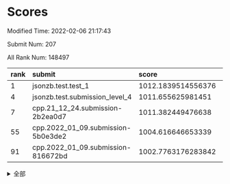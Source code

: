 # Scores

Modified Time: 2022-02-06 21:17:43

Submit Num: 207

All Rank Num: 148497

| rank |               submit               |       score        |       sigma        | pk_num |
| :--- | :--------------------------------- | :----------------- | :----------------- | :----- |
| 1    | jsonzb.test.test_1                 | 1012.1839514556376 | 0.8168257059081252 | 2872   |
| 4    | jsonzb.test.submission_level_4     | 1011.655625981451  | 0.7683248483908904 | 2869   |
| 7    | cpp.21_12_24.submission-2b2ea0d7   | 1011.382449476638  | 0.7686523653425934 | 2871   |
| 55   | cpp.2022_01_09.submission-5b0e3de2 | 1004.616646653339  | 0.7208316225859132 | 2869   |
| 91   | cpp.2022_01_09.submission-816672bd | 1002.7763176283842 | 0.7193635840741087 | 2873   |


<details>
<summary>全部</summary>

| rank |                 submit                 |       score        |       sigma        | pk_num |
| :--- | :------------------------------------- | :----------------- | :----------------- | :----- |
| 1    | jsonzb.test.test_1                     | 1012.1839514556376 | 0.8168257059081252 | 2872   |
| 2    | gobigger.level_3.submission_level_3_25 | 1011.7190656046797 | 0.7805558785730353 | 2869   |
| 3    | gobigger.level_3.submission_level_3_8  | 1011.7153124261712 | 0.7794358546484166 | 2868   |
| 4    | jsonzb.test.submission_level_4         | 1011.655625981451  | 0.7683248483908904 | 2869   |
| 5    | gobigger.level_3.submission_level_3_12 | 1011.5584738736169 | 0.775364065680093  | 2866   |
| 6    | gobigger.level_3.submission_level_3_6  | 1011.3910846053217 | 0.7842597999385782 | 2870   |
| 7    | cpp.21_12_24.submission-2b2ea0d7       | 1011.382449476638  | 0.7686523653425934 | 2871   |
| 8    | gobigger.level_3.submission_level_3_37 | 1011.3715977893297 | 0.7751077805432879 | 2871   |
| 9    | gobigger.level_3.submission_level_3_44 | 1011.2797300826273 | 0.7805326593602336 | 2869   |
| 10   | gobigger.level_3.submission_level_3_5  | 1011.0552010661236 | 0.7834810465531042 | 2868   |
| 11   | gobigger.level_3.submission_level_3_21 | 1011.0488822179614 | 0.7883652303252635 | 2870   |
| 12   | gobigger.level_3.submission_level_3_13 | 1011.0426362735849 | 0.7532916768610394 | 2876   |
| 13   | gobigger.level_3.submission_level_3_45 | 1011.0158335410423 | 0.7812805264220888 | 2865   |
| 14   | gobigger.level_3.submission_level_3_33 | 1010.9449964558034 | 0.7754423728856078 | 2875   |
| 15   | gobigger.level_3.submission_level_3_38 | 1010.9209690742874 | 0.7620592968714518 | 2871   |
| 16   | gobigger.level_3.submission_level_3_42 | 1010.8975257873993 | 0.7508677849479838 | 2874   |
| 17   | gobigger.level_3.submission_level_3_30 | 1010.8953642899279 | 0.774972648442742  | 2869   |
| 18   | gobigger.level_3.submission_level_3_19 | 1010.872286994807  | 0.7604313844136088 | 2872   |
| 19   | gobigger.level_3.submission_level_3_3  | 1010.6704184343859 | 0.7801715254621936 | 2867   |
| 20   | gobigger.level_3.submission_level_3_41 | 1010.5951804574919 | 0.7756066416380432 | 2871   |
| 21   | gobigger.level_3.submission_level_3_23 | 1010.4735733021441 | 0.7550024544992308 | 2871   |
| 22   | gobigger.level_3.submission_level_3_17 | 1010.4073021901074 | 0.759280883979551  | 2870   |
| 23   | gobigger.level_3.submission_level_3_48 | 1010.3994076316922 | 0.7511936696398975 | 2868   |
| 24   | gobigger.level_3.submission_level_3_35 | 1010.3918148520524 | 0.7699334824834105 | 2862   |
| 25   | gobigger.level_3.submission_level_3_22 | 1010.3768147511419 | 0.7558306050043794 | 2871   |
| 26   | gobigger.level_3.submission_level_3_2  | 1010.3307911832947 | 0.7324429251534155 | 2868   |
| 27   | gobigger.level_3.submission_level_3_16 | 1010.3019799484698 | 0.7706382074769561 | 2867   |
| 28   | gobigger.level_3.submission_level_3_34 | 1010.0848956128868 | 0.7545977513871093 | 2874   |
| 29   | gobigger.level_3.submission_level_3_49 | 1009.9533821642722 | 0.7452511439460978 | 2866   |
| 30   | gobigger.level_3.submission_level_3_32 | 1009.9236273975512 | 0.7532605438278144 | 2869   |
| 31   | gobigger.level_3.submission_level_3_39 | 1009.8869557532423 | 0.7621405735780371 | 2868   |
| 32   | gobigger.level_3.submission_level_3_36 | 1009.8631312932739 | 0.7552805599904231 | 2873   |
| 33   | gobigger.level_3.submission_level_3_43 | 1009.8619688205652 | 0.7529921402869175 | 2874   |
| 34   | gobigger.level_3.submission_level_3_29 | 1009.7831746095924 | 0.756580459856583  | 2874   |
| 35   | gobigger.level_3.submission_level_3_15 | 1009.7828257167944 | 0.7511296479471923 | 2864   |
| 36   | gobigger.level_3.submission_level_3_46 | 1009.6650641747799 | 0.7574512253776959 | 2868   |
| 37   | gobigger.level_3.submission_level_3_7  | 1009.662434388353  | 0.7516715608384943 | 2870   |
| 38   | gobigger.level_3.submission_level_3_40 | 1009.574637244333  | 0.7620341607378728 | 2869   |
| 39   | gobigger.level_3.submission_level_3_18 | 1009.4650650202732 | 0.7378301628093377 | 2868   |
| 40   | gobigger.level_3.submission_level_3_9  | 1009.3940487354762 | 0.7436849331615978 | 2872   |
| 41   | gobigger.level_3.submission_level_3_27 | 1009.3590642206291 | 0.7436785604109765 | 2864   |
| 42   | gobigger.level_3.submission_level_3_47 | 1009.2976045703825 | 0.7488527781511616 | 2866   |
| 43   | gobigger.level_3.submission_level_3_24 | 1009.1618801387301 | 0.7484938612866834 | 2875   |
| 44   | gobigger.level_3.submission_level_3_31 | 1009.1528321565396 | 0.7571533956467863 | 2870   |
| 45   | gobigger.level_3.submission_level_3_0  | 1008.9510198667056 | 0.746545908445491  | 2869   |
| 46   | gobigger.level_3.submission_level_3_10 | 1008.9333423263763 | 0.7440502865354177 | 2865   |
| 47   | gobigger.level_3.submission_level_3_26 | 1008.9196556020893 | 0.7290559478580276 | 2868   |
| 48   | gobigger.level_3.submission_level_3_28 | 1008.8730274218588 | 0.7580958484345982 | 2863   |
| 49   | gobigger.level_3.submission_level_3_4  | 1008.7825791884193 | 0.7429674237911102 | 2869   |
| 50   | gobigger.level_3.submission_level_3_1  | 1008.6952091726297 | 0.7449896647738191 | 2869   |
| 51   | gobigger.level_3.submission_level_3_20 | 1008.583277264965  | 0.7479706943656333 | 2870   |
| 52   | gobigger.level_3.submission_level_3_14 | 1008.1088166705783 | 0.7398879445923588 | 2870   |
| 53   | gobigger.level_3.submission_level_3_11 | 1008.0850680065805 | 0.7434880465952071 | 2870   |
| 54   | gobigger.level_1.submission_level_1_23 | 1004.7565254401435 | 0.7183389970919666 | 2872   |
| 55   | cpp.2022_01_09.submission-5b0e3de2     | 1004.616646653339  | 0.7208316225859132 | 2869   |
| 56   | gobigger.level_1.submission_level_1_43 | 1004.42510728788   | 0.7210257391191568 | 2867   |
| 57   | gobigger.level_1.submission_level_1_39 | 1004.3924128266108 | 0.7272437957022261 | 2866   |
| 58   | gobigger.level_1.submission_level_1_31 | 1004.3289313521473 | 0.7118604980037839 | 2866   |
| 59   | gobigger.level_1.submission_level_1_22 | 1004.3106852284708 | 0.7176818785772359 | 2870   |
| 60   | gobigger.level_1.submission_level_1_21 | 1004.2618149882344 | 0.7249217593402283 | 2869   |
| 61   | gobigger.level_1.submission_level_1_11 | 1004.1918001178093 | 0.7340368723872663 | 2869   |
| 62   | gobigger.level_1.submission_level_1_32 | 1004.1243866514563 | 0.7255818529152142 | 2869   |
| 63   | gobigger.level_1.submission_level_1_1  | 1004.0690689711575 | 0.7336180839176133 | 2872   |
| 64   | gobigger.level_1.submission_level_1_28 | 1004.0676358260383 | 0.7121107266188286 | 2869   |
| 65   | gobigger.level_1.submission_level_1_14 | 1003.9708991065984 | 0.7122390856164006 | 2871   |
| 66   | gobigger.level_1.submission_level_1_33 | 1003.9143758082789 | 0.7254722437047557 | 2875   |
| 67   | gobigger.level_1.submission_level_1_29 | 1003.913583593809  | 0.712634489782066  | 2872   |
| 68   | gobigger.level_1.submission_level_1_42 | 1003.8848989840528 | 0.7247919012315167 | 2870   |
| 69   | gobigger.level_1.submission_level_1_25 | 1003.7802052618806 | 0.7211670902051782 | 2869   |
| 70   | gobigger.level_1.submission_level_1_49 | 1003.7734955564755 | 0.7145177497501274 | 2870   |
| 71   | gobigger.level_1.submission_level_1_44 | 1003.7472270499619 | 0.7136649259455649 | 2870   |
| 72   | gobigger.level_1.submission_level_1_26 | 1003.7335665669881 | 0.7166368258938296 | 2870   |
| 73   | gobigger.level_1.submission_level_1_9  | 1003.6512686205482 | 0.7147541855940339 | 2862   |
| 74   | gobigger.level_1.submission_level_1_15 | 1003.5799697655393 | 0.7231929519781163 | 2872   |
| 75   | gobigger.level_1.submission_level_1_24 | 1003.5646285355568 | 0.7277931045380622 | 2872   |
| 76   | gobigger.level_1.submission_level_1_37 | 1003.5055849471279 | 0.7055360471064498 | 2869   |
| 77   | gobigger.level_1.submission_level_1_34 | 1003.5020847904952 | 0.7195876405741619 | 2864   |
| 78   | gobigger.level_1.submission_level_1_10 | 1003.431554655483  | 0.7117161782038012 | 2865   |
| 79   | gobigger.level_1.submission_level_1_17 | 1003.4203396632563 | 0.7161495991720334 | 2867   |
| 80   | gobigger.level_1.submission_level_1_41 | 1003.3992203323606 | 0.7078615472277634 | 2871   |
| 81   | gobigger.level_1.submission_level_1_47 | 1003.3841609671647 | 0.7175692990795027 | 2871   |
| 82   | gobigger.level_1.submission_level_1_8  | 1003.3752026736707 | 0.7181537452148129 | 2870   |
| 83   | gobigger.level_1.submission_level_1_13 | 1003.2080554642242 | 0.70912368711387   | 2872   |
| 84   | gobigger.level_1.submission_level_1_2  | 1003.156457993839  | 0.7215167531453213 | 2867   |
| 85   | gobigger.level_1.submission_level_1_3  | 1002.9706019889269 | 0.7212185485979264 | 2870   |
| 86   | gobigger.level_1.submission_level_1_5  | 1002.9202869197225 | 0.7207636521358439 | 2862   |
| 87   | gobigger.level_1.submission_level_1_12 | 1002.902589133398  | 0.7138642192942902 | 2870   |
| 88   | gobigger.level_1.submission_level_1_19 | 1002.830335692959  | 0.7224414978050231 | 2869   |
| 89   | gobigger.level_1.submission_level_1_20 | 1002.8044904048556 | 0.7146715092513026 | 2868   |
| 90   | gobigger.level_1.submission_level_1_16 | 1002.7834780218918 | 0.7148489779586563 | 2873   |
| 91   | cpp.2022_01_09.submission-816672bd     | 1002.7763176283842 | 0.7193635840741087 | 2873   |
| 92   | gobigger.level_1.submission_level_1_40 | 1002.6811806272939 | 0.7107784220533833 | 2872   |
| 93   | gobigger.level_1.submission_level_1_48 | 1002.6483555798584 | 0.7071678204336325 | 2873   |
| 94   | gobigger.level_1.submission_level_1_7  | 1002.4222203911538 | 0.7138012638258752 | 2867   |
| 95   | gobigger.level_1.submission_level_1_18 | 1002.3547808382804 | 0.7224762809913501 | 2871   |
| 96   | gobigger.level_1.submission_level_1_46 | 1002.3436315737897 | 0.7129018366914563 | 2873   |
| 97   | gobigger.level_1.submission_level_1_0  | 1002.3129343616496 | 0.7078351589667573 | 2872   |
| 98   | gobigger.level_1.submission_level_1_35 | 1002.2322380470094 | 0.7233788127297139 | 2869   |
| 99   | gobigger.level_1.submission_level_1_27 | 1002.1790036015451 | 0.7267346781070957 | 2868   |
| 100  | gobigger.level_1.submission_level_1_4  | 1002.1467416546781 | 0.713075636061533  | 2873   |
| 101  | gobigger.level_1.submission_level_1_6  | 1002.1169718480284 | 0.7117215134489645 | 2874   |
| 102  | gobigger.level_1.submission_level_1_36 | 1002.0828482139741 | 0.7104193321909779 | 2869   |
| 103  | gobigger.level_1.submission_level_1_38 | 1002.0139318756532 | 0.7138517051217912 | 2871   |
| 104  | gobigger.level_1.submission_level_1_30 | 1001.8840633967287 | 0.7146850485663593 | 2867   |
| 105  | gobigger.level_1.submission_level_1_45 | 1001.7228122546162 | 0.7063657583324193 | 2867   |
| 106  | gobigger.random.submission_random_24   | 997.8895708738601  | 0.7104606069763828 | 2870   |
| 107  | gobigger.random.submission_random_25   | 997.5655113758793  | 0.6954983677957114 | 2871   |
| 108  | gobigger.random.submission_random_6    | 997.4324719646635  | 0.7046252329265477 | 2876   |
| 109  | gobigger.random.submission_random_32   | 997.1844401069773  | 0.7183000933366323 | 2876   |
| 110  | gobigger.random.submission_random_23   | 996.900146079456   | 0.701722091257081  | 2862   |
| 111  | gobigger.random.submission_random_8    | 996.8970860829163  | 0.7028157750486761 | 2868   |
| 112  | gobigger.random.submission_random_28   | 996.8281617067888  | 0.7188294130000246 | 2869   |
| 113  | gobigger.random.submission_random_46   | 996.7534047310735  | 0.7250395080451002 | 2871   |
| 114  | gobigger.random.submission_random_37   | 996.6772132695436  | 0.7027999876707675 | 2870   |
| 115  | gobigger.random.submission_random_48   | 996.6754070907782  | 0.7097132229341755 | 2872   |
| 116  | gobigger.random.submission_random_7    | 996.5558485839646  | 0.713988424057106  | 2871   |
| 117  | gobigger.random.submission_random_27   | 996.39552769759    | 0.7151872449055402 | 2875   |
| 118  | gobigger.random.submission_random_44   | 996.3359209511277  | 0.7091667652084734 | 2866   |
| 119  | gobigger.random.submission_random_13   | 996.2956937971371  | 0.7087026667610806 | 2868   |
| 120  | gobigger.random.submission_random_41   | 996.2385685363564  | 0.7076905100277785 | 2867   |
| 121  | gobigger.random.submission_random_40   | 996.2351357054372  | 0.7082387782000583 | 2871   |
| 122  | gobigger.random.submission_random_16   | 996.2191676344704  | 0.7140493374040953 | 2866   |
| 123  | gobigger.random.submission_random_42   | 996.2104137784261  | 0.7061915008117746 | 2871   |
| 124  | gobigger.random.submission_random_47   | 996.180549242702   | 0.6930847888891718 | 2873   |
| 125  | gobigger.random.submission_random_3    | 995.98925693188    | 0.7097584593609345 | 2871   |
| 126  | gobigger.random.submission_random_20   | 995.958799987751   | 0.7120543209873068 | 2865   |
| 127  | gobigger.random.submission_random_19   | 995.7919731624875  | 0.7001235214085126 | 2871   |
| 128  | gobigger.random.submission_random_21   | 995.7862058274882  | 0.7111844548825416 | 2868   |
| 129  | gobigger.random.submission_random_35   | 995.7848162211637  | 0.7082425280372787 | 2866   |
| 130  | gobigger.random.submission_random_9    | 995.7462954117423  | 0.7154028211200021 | 2867   |
| 131  | gobigger.random.submission_random_18   | 995.7221129931951  | 0.7070249827294981 | 2872   |
| 132  | gobigger.random.submission_random_17   | 995.6315492094407  | 0.720307366960762  | 2866   |
| 133  | gobigger.random.submission_random_22   | 995.5650932276461  | 0.7231041721368351 | 2872   |
| 134  | gobigger.random.submission_random_39   | 995.5492612364493  | 0.7155154199187063 | 2864   |
| 135  | gobigger.random.submission_random_45   | 995.5079902997894  | 0.7154780077092    | 2866   |
| 136  | gobigger.random.submission_random_31   | 995.4387281978469  | 0.7200231628381468 | 2869   |
| 137  | gobigger.random.submission_random_2    | 995.4304940284785  | 0.7034268103077822 | 2868   |
| 138  | gobigger.random.submission_random_30   | 995.3592144554677  | 0.7146213627668871 | 2872   |
| 139  | gobigger.random.submission_random_12   | 995.358506350187   | 0.7228928196121238 | 2872   |
| 140  | gobigger.random.submission_random_33   | 995.3078170677153  | 0.7082075233751355 | 2873   |
| 141  | gobigger.random.submission_random_49   | 995.2918882361528  | 0.7199252113254453 | 2875   |
| 142  | gobigger.random.submission_random_38   | 995.275838169716   | 0.7158280674634808 | 2870   |
| 143  | gobigger.random.submission_random_36   | 995.2744732144638  | 0.7149757167741807 | 2872   |
| 144  | gobigger.random.submission_random_43   | 995.235235852558   | 0.7145427290816279 | 2871   |
| 145  | gobigger.random.submission_random_11   | 995.1744454608273  | 0.7301574580930397 | 2871   |
| 146  | gobigger.random.submission_random_1    | 995.1185088444257  | 0.715788358142454  | 2865   |
| 147  | gobigger.random.submission_random_26   | 995.0476644906847  | 0.7128933381845102 | 2871   |
| 148  | gobigger.random.submission_random_15   | 994.9907097694634  | 0.7171223587894643 | 2868   |
| 149  | gobigger.random.submission_random_0    | 994.9673224113736  | 0.7156885877134987 | 2866   |
| 150  | gobigger.random.submission_random_4    | 994.9285648056953  | 0.722304634579857  | 2865   |
| 151  | gobigger.random.submission_random_5    | 994.7188923567161  | 0.722911543431062  | 2868   |
| 152  | gobigger.random.submission_random_29   | 994.7145609788234  | 0.7006752971071526 | 2875   |
| 153  | gobigger.random.submission_random_10   | 994.6530939574906  | 0.7179181744718454 | 2871   |
| 154  | gobigger.random.submission_random_14   | 994.60029672073    | 0.7240571181117453 | 2865   |
| 155  | gobigger.random.submission_random_34   | 994.3350016709652  | 0.7200627576756107 | 2871   |
| 156  | gobigger.level_2.submission_level_2_42 | 994.2140499498109  | 0.7166018093483465 | 2870   |
| 157  | gobigger.level_2.submission_level_2_37 | 993.9011246492068  | 0.7193630686226369 | 2872   |
| 158  | gobigger.level_2.submission_level_2_41 | 993.8712701251955  | 0.7321893061066674 | 2870   |
| 159  | gobigger.level_2.submission_level_2_16 | 993.8112430929116  | 0.7307941890471008 | 2863   |
| 160  | gobigger.level_2.submission_level_2_19 | 993.5272193919451  | 0.7328591182325059 | 2869   |
| 161  | gobigger.level_2.submission_level_2_12 | 993.331500912824   | 0.7255661197399071 | 2871   |
| 162  | gobigger.level_2.submission_level_2_13 | 993.3026768512909  | 0.730641051442964  | 2869   |
| 163  | gobigger.level_2.submission_level_2_9  | 993.1473505853635  | 0.7383245227216949 | 2871   |
| 164  | gobigger.level_2.submission_level_2_48 | 993.1445654570422  | 0.729306151535502  | 2873   |
| 165  | gobigger.level_2.submission_level_2_0  | 993.040827679624   | 0.7294088881286424 | 2872   |
| 166  | gobigger.level_2.submission_level_2_23 | 993.0400581491853  | 0.72622742336789   | 2872   |
| 167  | gobigger.level_2.submission_level_2_18 | 992.8423004443545  | 0.7346476598098489 | 2869   |
| 168  | gobigger.level_2.submission_level_2_28 | 992.7768049434557  | 0.7369018295499803 | 2868   |
| 169  | gobigger.level_2.submission_level_2_7  | 992.7722615957922  | 0.736506236667224  | 2874   |
| 170  | gobigger.level_2.submission_level_2_38 | 992.7361562952833  | 0.7504299455134484 | 2868   |
| 171  | gobigger.level_2.submission_level_2_49 | 992.7348003906053  | 0.747916078441827  | 2870   |
| 172  | gobigger.level_2.submission_level_2_31 | 992.5925455913264  | 0.7558281400228944 | 2870   |
| 173  | gobigger.level_2.submission_level_2_47 | 992.5518573716208  | 0.7471260415536742 | 2869   |
| 174  | gobigger.level_2.submission_level_2_25 | 992.5428060055939  | 0.7562591610327863 | 2868   |
| 175  | gobigger.level_2.submission_level_2_39 | 992.4428829660046  | 0.7697092843268266 | 2868   |
| 176  | gobigger.level_2.submission_level_2_36 | 992.4030865782739  | 0.7398523913071315 | 2868   |
| 177  | gobigger.level_2.submission_level_2_45 | 992.2972802792283  | 0.7357650547705746 | 2869   |
| 178  | gobigger.level_2.submission_level_2_1  | 992.2197756555092  | 0.7490131768723142 | 2875   |
| 179  | gobigger.level_2.submission_level_2_33 | 992.1629712517394  | 0.7400790604899655 | 2870   |
| 180  | gobigger.level_2.submission_level_2_43 | 992.1478703114681  | 0.758130939246354  | 2867   |
| 181  | gobigger.level_2.submission_level_2_24 | 992.1026368209622  | 0.7411888058427971 | 2869   |
| 182  | gobigger.level_2.submission_level_2_27 | 992.0641708441663  | 0.7663700089200618 | 2874   |
| 183  | gobigger.level_2.submission_level_2_11 | 991.9097816615621  | 0.7552235108938292 | 2872   |
| 184  | gobigger.level_2.submission_level_2_10 | 991.9014555844332  | 0.7586563277054329 | 2874   |
| 185  | gobigger.level_2.submission_level_2_21 | 991.8533775814975  | 0.7634656176624279 | 2869   |
| 186  | gobigger.level_2.submission_level_2_46 | 991.8106266623164  | 0.761907663325631  | 2868   |
| 187  | gobigger.level_2.submission_level_2_20 | 991.8064596453984  | 0.7446022231916806 | 2868   |
| 188  | gobigger.level_2.submission_level_2_34 | 991.6340127164925  | 0.7369632168837111 | 2870   |
| 189  | gobigger.level_2.submission_level_2_26 | 991.5865967890904  | 0.7504588773818823 | 2873   |
| 190  | gobigger.level_2.submission_level_2_44 | 991.492497078132   | 0.7328196284652259 | 2868   |
| 191  | gobigger.level_2.submission_level_2_14 | 991.4893210244919  | 0.7636001073838024 | 2869   |
| 192  | gobigger.level_2.submission_level_2_17 | 991.4446978367633  | 0.743110871870098  | 2869   |
| 193  | gobigger.level_2.submission_level_2_35 | 991.413230482831   | 0.7473665216227752 | 2870   |
| 194  | gobigger.level_2.submission_level_2_6  | 991.3760379602317  | 0.7488885284290072 | 2865   |
| 195  | gobigger.level_2.submission_level_2_32 | 991.3569194733197  | 0.7527322307479005 | 2871   |
| 196  | gobigger.level_2.submission_level_2_40 | 991.2798906104144  | 0.7301671162738548 | 2870   |
| 197  | gobigger.level_2.submission_level_2_30 | 991.2678395718445  | 0.7587871582114775 | 2871   |
| 198  | gobigger.level_2.submission_level_2_4  | 991.1788192223033  | 0.7415479285203466 | 2865   |
| 199  | gobigger.level_2.submission_level_2_3  | 990.9877574994122  | 0.7766132255672706 | 2869   |
| 200  | gobigger.level_2.submission_level_2_29 | 990.8768048103871  | 0.7573162638211087 | 2870   |
| 201  | gobigger.level_2.submission_level_2_5  | 990.8346602582886  | 0.7556544622274575 | 2866   |
| 202  | gobigger.level_2.submission_level_2_2  | 990.4832098402721  | 0.7374096520077661 | 2865   |
| 203  | gobigger.level_2.submission_level_2_8  | 990.3264764888967  | 0.7865810596191992 | 2872   |
| 204  | gobigger.level_2.submission_level_2_15 | 990.2331294250993  | 0.7581815018790579 | 2867   |
| 205  | gobigger.level_2.submission_level_2_22 | 989.8815430596801  | 0.7523270980318805 | 2870   |
| 206  | gobigger.none.submission_none_0        | 975.2473714650911  | 1.4792942077553513 | 2863   |
| 207  | gobigger.none.submission_none_1        | 974.4442566922837  | 1.6461511205779296 | 2875   |

</details>